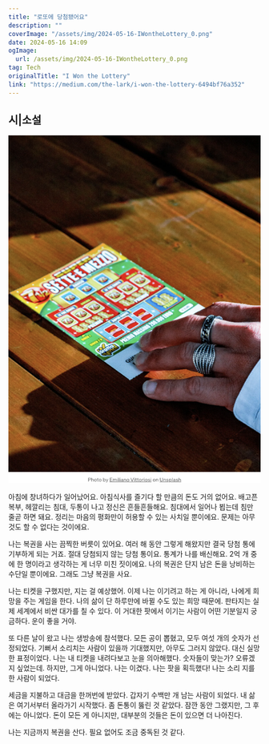 ```yaml
---
title: "로또에 당첨됐어요"
description: ""
coverImage: "/assets/img/2024-05-16-IWontheLottery_0.png"
date: 2024-05-16 14:09
ogImage: 
  url: /assets/img/2024-05-16-IWontheLottery_0.png
tag: Tech
originalTitle: "I Won the Lottery"
link: "https://medium.com/the-lark/i-won-the-lottery-6494bf76a352"
---
```



## 시|소설

![이미지](/assets/img/2024-05-16-IWontheLottery_0.png)

아침에 창녀하다가 일어났어요. 
아침식사를 즐기다 할 만큼의 돈도 거의 없어요. 
배고픈 복부, 헤깔리는 침대, 두통이 나고 정신은 흔들흔들해요. 
침대에서 일어나 뵙는데 침만 줄곧 하면 돼요. 
정리는 마음의 평화만이 허용할 수 있는 사치일 뿐이에요. 
문제는 아무 것도 할 수 없다는 것이에요.

나는 복권을 사는 끔찍한 버릇이 있어요. 
여러 해 동안 그렇게 해왔지만 결국 당첨 통에 기부하게 되는 거죠. 
절대 당첨되지 않는 당첨 통이요. 
통계가 나를 배신해요. 
2억 개 중에 한 명이라고 생각하는 게 너무 미친 짓이에요. 
나의 복권은 단지 남은 돈을 낭비하는 수단일 뿐이에요. 
그래도 그냥 복권을 사요.

<div class="content-ad"></div>

나는 티켓을 구했지만, 지는 걸 예상했어.
이제 나는 이기려고 하는 게 아니라,
나에게 희망을 주는 게임을 한다.
나의 삶이 단 하루만에
바뀔 수도 있는 희망 때문에.
판타지는 실제 세계에서
비싼 대가를 칠 수 있다.
이 거대한 팟에서 이기는 사람이
어떤 기분일지 궁금하다.
운이 좋을 거야.

또 다른 날이 왔고 나는
생방송에 참석했다.
모든 공이 뽑혔고,
모두 여섯 개의 숫자가 선정되었다.
기뻐서 소리치는 사람이
있을까 기대했지만,
아무도 그러지 않았다.
대신 실망한 표정이었다.
나는 내 티켓을 내려다보고
눈을 의아해했다.
숫자들이 맞는가?
오류겠지 싶었는데.
하지만, 그게 아니었다. 나는 이겼다.
나는 팟을 획득했다!
나는 소리 지를 한 사람이 되었다.

세금을 지불하고 대금을 한꺼번에 받았다.
갑자기 수백만 개 남는 사람이 되었다.
내 삶은 여기서부터 올라가기 시작했다.
좀 돈통이 뚫린 것 같았다.
잠깐 동안 그랬지만,
그 후에는 아니었다.
돈이 모든 게 아니지만,
대부분의 것들은 돈이 있으면 더 나아진다.

나는 지금까지 복권을 산다.
필요 없어도
조금 중독된 것 같다.